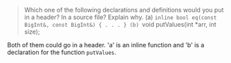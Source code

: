 > Which one of the following declarations and definitions would you put in a header? In a source file? Explain why.
> (a) `inline bool eq(const BigInt&, const BigInt&) { . . . }
> (b) `void putValues(int *arr, int size);

Both of them could go in a header. 'a' is an inline function and 'b' is a declaration for the function `putValues`.